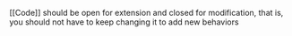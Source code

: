 [[Code]] should be open for extension and closed for modification, that is, you should not have to keep changing it to add new behaviors